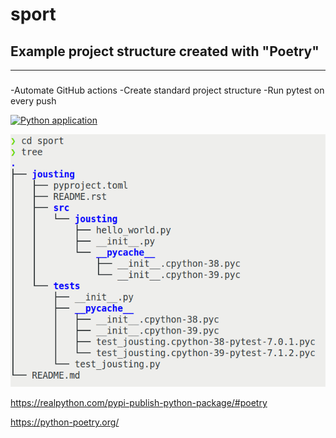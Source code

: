 # sport

## Example project structure created with "Poetry" 
---
### 
-Automate GitHub actions
-Create standard project structure
-Run pytest on every push

[![Python application](https://github.com/RGGH/sport/actions/workflows/python-app.yml/badge.svg)](https://github.com/RGGH/sport/actions/workflows/python-app.yml)

![sport](https://github.com/RGGH/Misc/blob/master/s4.png)

https://realpython.com/pypi-publish-python-package/#poetry

https://python-poetry.org/
